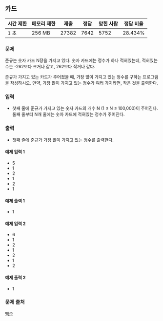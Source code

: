 ## 카드
 
|시간 제한|	메모리 제한|	제출|	정답|	맞힌 사람|	정답 비율|
|---|---|---|---|---|---|
|1 초|	256 MB|	27382|	7642|	5752|	28.434%|

### 문제
준규는 숫자 카드 N장을 가지고 있다. 숫자 카드에는 정수가 하나 적혀있는데, 적혀있는 수는 -262보다 크거나 같고, 262보다 작거나 같다.

준규가 가지고 있는 카드가 주어졌을 때, 가장 많이 가지고 있는 정수를 구하는 프로그램을 작성하시오. 만약, 가장 많이 가지고 있는 정수가 여러 가지라면, 작은 것을 출력한다.

### 입력
- 첫째 줄에 준규가 가지고 있는 숫자 카드의 개수 N (1 ≤ N ≤ 100,000)이 주어진다. 둘째 줄부터 N개 줄에는 숫자 카드에 적혀있는 정수가 주어진다.

### 출력
- 첫째 줄에 준규가 가장 많이 가지고 있는 정수를 출력한다.

#### 예제 입력 1 
- 5
- 1
- 2
- 1
- 2
- 1
#### 예제 출력 1 
- 1
#### 예제 입력 2 
- 6
- 1
- 2
- 1
- 2
- 1
- 2
#### 예제 출력 2 
- 1

### 문제 출처
[백준](https://www.acmicpc.net/problem/11652)